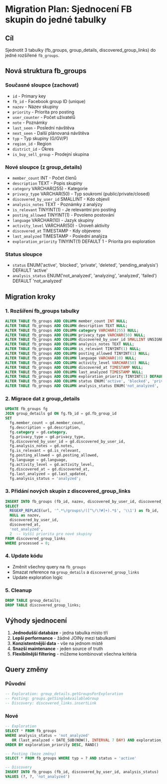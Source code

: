 # Migration Plan: Sjednocení FB skupin do jedné tabulky

## Cíl
Sjednotit 3 tabulky (fb_groups, group_details, discovered_group_links) do jedné rozšířené `fb_groups`.

## Nová struktura fb_groups

### Současné sloupce (zachovat)
- `id` - Primary key
- `fb_id` - Facebook group ID (unique)
- `nazev` - Název skupiny  
- `priority` - Priorita pro posting
- `user_counter` - Počet uživatelů
- `note` - Poznámky
- `last_seen` - Poslední návštěva
- `next_seen` - Další plánovaná návštěva
- `typ` - Typ skupiny (G/GV/P)
- `region_id` - Region
- `district_id` - Okres
- `is_buy_sell_group` - Prodejní skupina

### Nové sloupce (z group_details)
- `member_count` INT - Počet členů
- `description` TEXT - Popis skupiny
- `category` VARCHAR(255) - Kategorie
- `privacy_type` VARCHAR(50) - Typ soukromí (public/private/closed)
- `discovered_by_user_id` SMALLINT - Kdo objevil
- `analysis_notes` TEXT - Poznámky z analýzy
- `is_relevant` TINYINT(1) - Je relevantní pro posting
- `posting_allowed` TINYINT(1) - Povoleno postování
- `language` VARCHAR(10) - Jazyk skupiny
- `activity_level` VARCHAR(50) - Úroveň aktivity
- `discovered_at` TIMESTAMP - Kdy objeveno
- `last_analyzed` TIMESTAMP - Poslední analýza
- `exploration_priority` TINYINT(1) DEFAULT 1 - Priorita pro exploration

### Status sloupce
- `status` ENUM('active', 'blocked', 'private', 'deleted', 'pending_analysis') DEFAULT 'active'
- `analysis_status` ENUM('not_analyzed', 'analyzing', 'analyzed', 'failed') DEFAULT 'not_analyzed'

## Migration kroky

### 1. Rozšíření fb_groups tabulky
```sql
ALTER TABLE fb_groups ADD COLUMN member_count INT NULL;
ALTER TABLE fb_groups ADD COLUMN description TEXT NULL;
ALTER TABLE fb_groups ADD COLUMN category VARCHAR(255) NULL;
ALTER TABLE fb_groups ADD COLUMN privacy_type VARCHAR(50) NULL;
ALTER TABLE fb_groups ADD COLUMN discovered_by_user_id SMALLINT UNSIGNED NULL;
ALTER TABLE fb_groups ADD COLUMN analysis_notes TEXT NULL;
ALTER TABLE fb_groups ADD COLUMN is_relevant TINYINT(1) NULL;
ALTER TABLE fb_groups ADD COLUMN posting_allowed TINYINT(1) NULL;
ALTER TABLE fb_groups ADD COLUMN language VARCHAR(10) NULL;
ALTER TABLE fb_groups ADD COLUMN activity_level VARCHAR(50) NULL;
ALTER TABLE fb_groups ADD COLUMN discovered_at TIMESTAMP NULL;
ALTER TABLE fb_groups ADD COLUMN last_analyzed TIMESTAMP NULL;
ALTER TABLE fb_groups ADD COLUMN exploration_priority TINYINT(1) DEFAULT 1;
ALTER TABLE fb_groups ADD COLUMN status ENUM('active', 'blocked', 'private', 'deleted', 'pending_analysis') DEFAULT 'active';
ALTER TABLE fb_groups ADD COLUMN analysis_status ENUM('not_analyzed', 'analyzing', 'analyzed', 'failed') DEFAULT 'not_analyzed';
```

### 2. Migrace dat z group_details
```sql
UPDATE fb_groups fg 
JOIN group_details gd ON fg.fb_id = gd.fb_group_id 
SET 
  fg.member_count = gd.member_count,
  fg.description = gd.description,
  fg.category = gd.category,
  fg.privacy_type = gd.privacy_type,
  fg.discovered_by_user_id = gd.discovered_by_user_id,
  fg.analysis_notes = gd.notes,
  fg.is_relevant = gd.is_relevant,
  fg.posting_allowed = gd.posting_allowed,
  fg.language = gd.language,
  fg.activity_level = gd.activity_level,
  fg.discovered_at = gd.discovered_at,
  fg.last_analyzed = gd.last_updated,
  fg.analysis_status = 'analyzed';
```

### 3. Přidání nových skupin z discovered_group_links  
```sql
INSERT INTO fb_groups (fb_id, nazev, discovered_by_user_id, discovered_at, analysis_status, exploration_priority)
SELECT 
  REGEXP_REPLACE(url, '^.*\/groups\/([^\/\?#]+).*$', '\\1') as fb_id,
  NULL as nazev,
  discovered_by_user_id,
  discovered_at,
  'not_analyzed',
  2  -- Vyšší priorita pro nové skupiny
FROM discovered_group_links 
WHERE processed = 0;
```

### 4. Update kódu
- Změnit všechny query na `fb_groups`
- Smazat reference na `group_details` a `discovered_group_links`
- Update exploration logic

### 5. Cleanup
```sql
DROP TABLE group_details;
DROP TABLE discovered_group_links;
```

## Výhody sjednocení

1. **Jednodušší databáze** - jedna tabulka místo tří
2. **Lepší performance** - žádné JOINy mezi tabulkami
3. **Konzistentnější data** - vše na jednom místě
4. **Snazší maintenance** - jeden source of truth
5. **Flexibilnější filtering** - můžeme kombinovat všechna kritéria

## Query změny

### Původní
```sql
-- Exploration: group_details.getGroupsForExploration
-- Posting: groups.getSingleAvailableGroup  
-- Discovery: discovered_links.insertLink
```

### Nové
```sql
-- Exploration
SELECT * FROM fb_groups 
WHERE analysis_status = 'not_analyzed' 
   OR (last_analyzed < DATE_SUB(NOW(), INTERVAL 7 DAY) AND exploration_priority > 0)
ORDER BY exploration_priority DESC, RAND()

-- Posting (beze změny)
SELECT * FROM fb_groups WHERE typ = ? AND status = 'active'

-- Discovery  
INSERT INTO fb_groups (fb_id, discovered_by_user_id, analysis_status) 
VALUES (?, ?, 'not_analyzed')
```